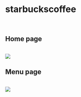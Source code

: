 # starbuckscoffee

<br>

<h2>Home page</h2>
<br>
<div>
  <img src="https://user-images.githubusercontent.com/73564218/182048456-a4d036b3-72a5-4510-a6df-773c7c9430bc.jpg">
</div>

<h2>Menu page</h2>
<br>
<div>
  <img src="https://user-images.githubusercontent.com/73564218/182048534-1a26fcf4-59b1-4229-a1d9-d03ccbdbf879.jpg">
</div>


